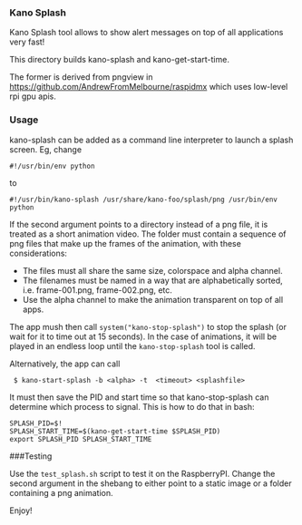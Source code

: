 ### Kano Splash

Kano Splash tool allows to show alert messages on top of all applications very fast!

This directory builds kano-splash and kano-get-start-time.

The former is derived from pngview in https://github.com/AndrewFromMelbourne/raspidmx which uses low-level rpi gpu apis.

### Usage

kano-splash can be added as a command line interpreter to launch a splash screen. Eg, change

```
#!/usr/bin/env python 
```

to 

```
#!/usr/bin/kano-splash /usr/share/kano-foo/splash/png /usr/bin/env python 
```

If the second argument points to a directory instead of a png file, it is treated as a short animation video.
The folder must contain a sequence of png files that make up the frames of the animation, with these considerations:

 * The files must all share the same size, colorspace and alpha channel.
 * The filenames must be named in a way that are alphabetically sorted, i.e. frame-001.png, frame-002.png, etc.
 * Use the alpha channel to make the animation transparent on top of all apps.

The app mush then call `system("kano-stop-splash")` to stop the splash (or wait for it to time out at 15 seconds).
In the case of animations, it will be played in an endless loop until the `kano-stop-splash` tool is called.

Alternatively, the app can call

```
 $ kano-start-splash -b <alpha> -t  <timeout> <splashfile>
```

It must then save the PID and start time so that kano-stop-splash can determine which process to signal.
This is how to do that in bash:

```
SPLASH_PID=$!
SPLASH_START_TIME=$(kano-get-start-time $SPLASH_PID)
export SPLASH_PID SPLASH_START_TIME
```

###Testing

Use the `test_splash.sh` script to test it on the RaspberryPI. Change the second argument in the shebang
to either point to a static image or a folder containing a png animation.

Enjoy!
